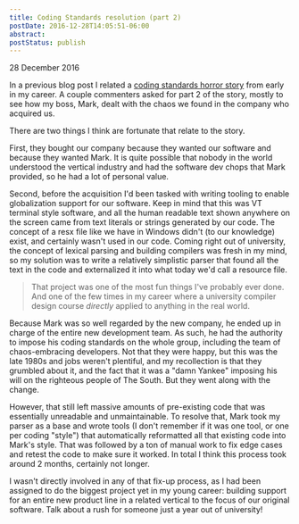 ```yaml
---
title: Coding Standards resolution (part 2)
postDate: 2016-12-28T14:05:51-06:00
abstract: 
postStatus: publish
---
```

28 December 2016

In a previous blog post I related a [coding standards horror story](http://www.lhotka.net/weblog/CodingStandardsHorrorStory.aspx) from early in my career. A couple commenters asked for part 2 of the story, mostly to see how my boss, Mark, dealt with the chaos we found in the company who acquired us.

There are two things I think are fortunate that relate to the story.

First, they bought our company because they wanted our software and because they wanted Mark. It is quite possible that nobody in the world understood the vertical industry and had the software dev chops that Mark provided, so he had a lot of personal value.

Second, before the acquisition I'd been tasked with writing tooling to enable globalization support for our software. Keep in mind that this was VT terminal style software, and all the human readable text shown anywhere on the screen came from text literals or strings generated by our code. The concept of a resx file like we have in Windows didn't (to our knowledge) exist, and certainly wasn't used in our code. Coming right out of university, the concept of lexical parsing and building compilers was fresh in my mind, so my solution was to write a relatively simplistic parser that found all the text in the code and externalized it into what today we'd call a resource file.


> That project was one of the most fun things I've probably ever done. And one of the few times in my career where a university compiler design course *directly* applied to anything in the real world.


Because Mark was so well regarded by the new company, he ended up in charge of the entire new development team. As such, he had the authority to impose his coding standards on the whole group, including the team of chaos-embracing developers. Not that they were happy, but this was the late 1980s and jobs weren't plentiful, and my recollection is that they grumbled about it, and the fact that it was a "damn Yankee" imposing his will on the righteous people of The South. But they went along with the change.

However, that still left massive amounts of pre-existing code that was essentially unreadable and unmaintainable. To resolve that, Mark took my parser as a base and wrote tools (I don't remember if it was one tool, or one per coding "style") that automatically reformatted all that existing code into Mark's style. That was followed by a ton of manual work to fix edge cases and retest the code to make sure it worked. In total I think this process took around 2 months, certainly not longer.

I wasn't directly involved in any of that fix-up process, as I had been assigned to do the biggest project yet in my young career: building support for an entire new product line in a related vertical to the focus of our original software. Talk about a rush for someone just a year out of university!
